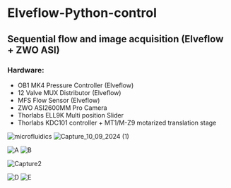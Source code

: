 # Elveflow-Python-control
## Sequential flow and image acquisition (Elveflow + ZWO ASI)
### Hardware: 
- OB1 MK4 Pressure Controller (Elveflow)
- 12 Valve MUX Distributor (Elveflow)
- MFS Flow Sensor (Elveflow)
- ZWO ASI2600MM Pro Camera
- Thorlabs ELL9K Multi position Slider
- Thorlabs KDC101 controller + MT1/M-Z9 motarized translation stage
  
![microfluidics](https://github.com/sid6155330/Elveflow-Python-control/assets/62871230/c73d5dec-54be-41ed-b06d-46d561ab2531)
![Capture_10_09_2024 (1)](https://github.com/user-attachments/assets/57a75897-d526-4bf9-9b70-599a6f24e08b)


![A](https://github.com/sid6155330/Elveflow-Python-control/assets/62871230/f80f75a6-abb4-446e-87ff-488e1e64067e)
![B](https://github.com/sid6155330/Elveflow-Python-control/assets/62871230/e89e8ebd-7d27-4c8d-8d35-6860d74a1bb1)

![Capture2](https://github.com/sid6155330/Elveflow-ZWO_ASI-Python-control/assets/62871230/91b9a3c6-cd83-43ad-a90f-026e9868e0ea)

![D](https://github.com/sid6155330/Elveflow-Python-control/assets/62871230/1b79abdd-f702-4dd0-b687-b0786769590d)
![E](https://github.com/sid6155330/Elveflow-Python-control/assets/62871230/9b21139b-5ebc-4b33-9bba-c7c51eb21e37)


